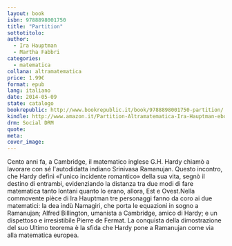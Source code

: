 ```yaml
---
layout: book
isbn: 9788898001750
title: "Partition"
sottotitolo:
author:
  - Ira Hauptman
  - Martha Fabbri
categories:
  - matematica
collana: altramatematica
price: 1.99€
format: epub
lang: italiano
date: 2014-05-09
state: catalogo
bookrepublic: http://www.bookrepublic.it/book/9788898001750-partition/
kindle: http://www.amazon.it/Partition-Altramatematica-Ira-Hauptman-ebook/dp/B00K6LB2UA/
drm: Social DRM
quote:
meta:
cover_image:
---
```

Cento anni fa, a Cambridge, il matematico inglese G.H. Hardy chiamò a lavorare con sé l'autodidatta indiano Srinivasa Ramanujan. Questo incontro, che Hardy definì «l'unico incidente romantico» della sua vita, segnò il destino di entrambi, evidenziando la distanza tra due modi di fare matematica tanto lontani quanto lo erano, allora, Est e Ovest.Nella commovente pièce di Ira Hauptman tre personaggi fanno da coro ai due matematici: la dea indù Namagiri, che porta le equazioni in sogno a Ramanujan; Alfred Billington, umanista a Cambridge, amico di Hardy; e un dispettoso e irresistibile Pierre de Fermat. La conquista della dimostrazione del suo Ultimo teorema è la sfida che Hardy pone a Ramanujan come via alla matematica europea.
